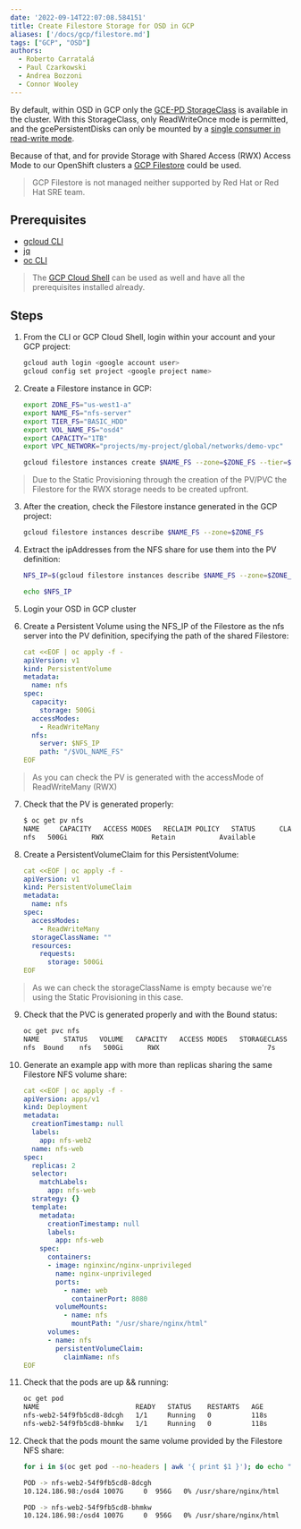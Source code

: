 ```yaml
---
date: '2022-09-14T22:07:08.584151'
title: Create Filestore Storage for OSD in GCP
aliases: ['/docs/gcp/filestore.md']
tags: ["GCP", "OSD"]
authors:
  - Roberto Carratalá
  - Paul Czarkowski
  - Andrea Bozzoni
  - Connor Wooley
---
```


By default, within OSD in GCP only the [GCE-PD StorageClass](https://kubernetes.io/docs/concepts/storage/storage-classes/#gce-pd) is available in the cluster. With this StorageClass, only ReadWriteOnce mode is permitted, and the gcePersistentDisks can only be mounted by a [single consumer in read-write mode](https://kubernetes.io/docs/concepts/storage/volumes/#gcepersistentdisk).

Because of that, and for provide Storage with Shared Access (RWX) Access Mode to our OpenShift clusters a [GCP Filestore](https://cloud.google.com/filestore/docs) could be used.

> GCP Filestore is not managed neither supported by Red Hat or Red Hat SRE team.

## Prerequisites

* [gcloud CLI](https://cloud.google.com/sdk/gcloud)
* [jq](https://stedolan.github.io/jq/download/)
* [oc CLI](https://docs.openshift.com/container-platform/latest/cli_reference/openshift_cli/getting-started-cli.html)

> The [GCP Cloud Shell](https://cloud.google.com/shell) can be used as well and have all the prerequisites installed already.

## Steps

1. From the CLI or GCP Cloud Shell, login within your account and your GCP project:

    ```sh
    gcloud auth login <google account user>
    gcloud config set project <google project name>
    ```

2. Create a Filestore instance in GCP:

    ```sh
    export ZONE_FS="us-west1-a"
    export NAME_FS="nfs-server"
    export TIER_FS="BASIC_HDD"
    export VOL_NAME_FS="osd4"
    export CAPACITY="1TB"
    export VPC_NETWORK="projects/my-project/global/networks/demo-vpc"

    gcloud filestore instances create $NAME_FS --zone=$ZONE_FS --tier=$TIER_FS --file-share=name="$VOL_NAME_FS",capacity=$CAPACITY --network=name="$VPC_NETWORK"
    ```

> Due to the Static Provisioning through the creation of the PV/PVC the Filestore for the RWX storage needs to be created upfront.

3. After the creation, check the Filestore instance generated in the GCP project:

    ```sh
    gcloud filestore instances describe $NAME_FS --zone=$ZONE_FS
    ```

4. Extract the ipAddresses from the NFS share for use them into the PV definition:

    ```sh
    NFS_IP=$(gcloud filestore instances describe $NAME_FS --zone=$ZONE_FS --format=json | jq -r .networks[0].ipAddresses[0])

    echo $NFS_IP
    ```

5. Login your OSD in GCP cluster

6. Create a Persistent Volume using the NFS_IP of the Filestore as the nfs server into the PV definition, specifying the path of the shared Filestore:


    ```yaml
    cat <<EOF | oc apply -f -
    apiVersion: v1
    kind: PersistentVolume
    metadata:
      name: nfs
    spec:
      capacity:
        storage: 500Gi
      accessModes:
        - ReadWriteMany
      nfs:
        server: $NFS_IP
        path: "/$VOL_NAME_FS"
    EOF
    ```

> As you can check the PV is generated with the accessMode of ReadWriteMany (RWX)

7. Check that the PV is generated properly:

    ```sh
    $ oc get pv nfs
    NAME     CAPACITY   ACCESS MODES   RECLAIM POLICY   STATUS      CLAIM   STORAGECLASS   REASON   AGE
    nfs   500Gi      RWX            Retain           Available                                   12s
    ```

8. Create a PersistentVolumeClaim for this PersistentVolume:

    ```yaml
    cat <<EOF | oc apply -f -
    apiVersion: v1
    kind: PersistentVolumeClaim
    metadata:
      name: nfs
    spec:
      accessModes:
        - ReadWriteMany
      storageClassName: ""
      resources:
        requests:
          storage: 500Gi
    EOF
    ```

> As we can check the storageClassName is empty because we're using the Static Provisioning in this case.

9. Check that the PVC is generated properly and with the Bound status:

    ```sh
    oc get pvc nfs
    NAME      STATUS   VOLUME   CAPACITY   ACCESS MODES   STORAGECLASS   AGE
    nfs  Bound    nfs   500Gi      RWX                           7s
    ```

10. Generate an example app with more than replicas sharing the same Filestore NFS volume share:

    ```yaml
    cat <<EOF | oc apply -f -
    apiVersion: apps/v1
    kind: Deployment
    metadata:
      creationTimestamp: null
      labels:
        app: nfs-web2
      name: nfs-web
    spec:
      replicas: 2
      selector:
        matchLabels:
          app: nfs-web
      strategy: {}
      template:
        metadata:
          creationTimestamp: null
          labels:
            app: nfs-web
        spec:
          containers:
          - image: nginxinc/nginx-unprivileged
            name: nginx-unprivileged
            ports:
              - name: web
                containerPort: 8080
            volumeMounts:
              - name: nfs
                mountPath: "/usr/share/nginx/html"
          volumes:
          - name: nfs
            persistentVolumeClaim:
              claimName: nfs
    EOF
    ```

12. Check that the pods are up && running:

    ```sh
    oc get pod
    NAME                        READY   STATUS    RESTARTS   AGE
    nfs-web2-54f9fb5cd8-8dcgh   1/1     Running   0          118s
    nfs-web2-54f9fb5cd8-bhmkw   1/1     Running   0          118s
    ```

13. Check that the pods mount the same volume provided by the Filestore NFS share:

    ```sh
    for i in $(oc get pod --no-headers | awk '{ print $1 }'); do echo "POD -> $i"; oc exec -ti $i -- df -h | grep nginx; echo ""; done

    POD -> nfs-web2-54f9fb5cd8-8dcgh
    10.124.186.98:/osd4 1007G     0  956G   0% /usr/share/nginx/html

    POD -> nfs-web2-54f9fb5cd8-bhmkw
    10.124.186.98:/osd4 1007G     0  956G   0% /usr/share/nginx/html
    ```
